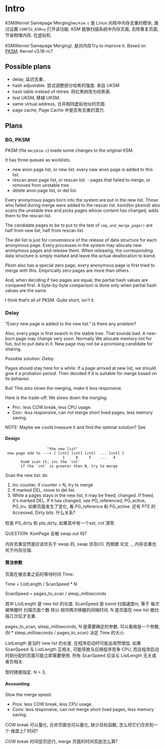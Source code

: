 # Intro

KSM(Kernel Samepage Merging)`mm/ksm.c` 是 Linux 内核中内存去重的模块, 通过设置
`CONFIG_KSM=y` 打开该功能. KSM 能够扫描系统中内存页面,
去除重复页面, 节省物理内存. 在虚拟机


KSM(Kernel Samepage Merging). 是对内存Try to improve it. Based on
[PKSM](code.google.com/archive/p/pksm). Kernel v3.18-rc7


## Possible plans

* delay, 延迟去重..
* hash adjustable. 尝试调整部分哈希的强度. 来自 UKSM
* hash table instead of rbtree. 将红黑树改为哈希表.
* test UKSM, 移植 UKSM.
* same virtual address, 合并相同虚拟地址的页面.
* page cache, Page Cache 中是否有去重的潜力.


## Plans

### BG, PKSM

PKSM (file `mm/pksm.c`) made some changes to the
original KSM.

It has three queues as worklists.
- new anon page list, or new list.
  every new anon page is added to this list.
- rescan anon page list, or rescan list.  -
  pages that failed to merge, or removed from unstable tree
- delete anon page list, or del list.

Every anonymous pages born into the system are put in the new
list. Those who failed during merge were added to the rescan list.
ksmd(or pksmd) also scans the unstable tree and picks pages whose
content has changed, adds them to the rescan list.

The candidate pages to be to put to the test of `cmp_and_merge_page()` are
half from new list, half from rescan list.

The del list is just for convenience of the release of data structure
for each anonymous page. Every processes in the system may allocate new
anonymous pages and release them. When releasing, the corresponding data
structure is simply marked and leave the actual deallocation to ksmd.

Pksm also has a special zero page, every anonymous page is first tried
to merge with this. Empirically zero pages are more than others.

And, when deciding if two pages are equal, the partial hash values are
compared first. A byte-by-byte comparison is done only when partial hash
values are the same.

I think that’s all of PKSM. Quite short, isn’t it.


### Delay

"Every new page is added to the new list." Is there any problem?

Also, every page is first search in the stable tree. That sounds bad.
A new-born page may change very soon. Normally We allocate memory
not for fun, but to put data in it. New page may not be a promising
candidate for sharing.

Possible solution: *Delay*

Pages should stay here for a while. If a page arrived at new list, we
should give it a probation period. Then decided if it is suitable for
merge based on its behavior.

But! This also slows the merging, make it less responsive.

Here is the trade-off. We slows down the merging:

* Pro:: less COW break, less CPU usage.
* Con:: less responsive, can not merge short lived pages, less memory saving.

NOTE: Maybe we could measure it and find the optimal solution? See


#### Design

```
                   "the new list"
 new page add to ---> [ [cnt] [cnt] [cnt]  ... [cnt] ]
                          1     0     5    ...   4
       ksmd scan it, inc the `cnt`
       if the `cnt` is greater than N, try to merge
```
Scan the new list: do

1. Inc counter, if counter > N, try to merge
2. If marked DEL, move to del list.
3. While a pages stays in the new list, it may be freed, changed.
   If freed, it's marked DEL.
If it has changed, see PG_referenced, PG_active, PG_lru.
如果页面发生了变化, 看 PG_reference 和 PG_active. 还有 PTE 的 Accessed, Dirty bits.
什么关系?

<!--
页面可能有四种情况. 展示
* active, referenced
* active, unreferenced
* inactive, referenced
* inactive, unreferenced
但是这只体现了 页面被 "读或者写" 的情况, 真正需要知道的是页面内容是否改变.
可能页面被改变了.

另外如果选择不常使用的页面.
不常使用的页面, 更容易成为 swap 换出的对象.
如果把它合并了, 对 swap 有什么影响?

合并页面, 将第一个非 ksm 页面设为写保护时, 会调用 `mark_page_accessed`.
相当于访问了一次该页面.
-->

检查 PG_dirty 和 pte_dirty, 如果其中有一个set, cnt 清零.

<!--
在 `mark_page_accesed()` 里面提醒一下 ksm ?
-->

QUESTION: KsmPage 会被 swap out 吗?

内存去重显然是应该优先于 swap 的, swap 涉及I/O. 而根据 论文 ..,
内存去重也优于内存压缩.

#### 算法参数

页面在被去重之前的等待时间 Time:

Time = ListLength / ScanSpeed * N

ScanSpeed = pages_to_scan / sleep_milliseconds

其中 ListLength 是 new list 的长度. ScanSpeed 是 ksmd 扫描速度m,
等于 每次被唤醒时 扫描页面个数 除以 相邻两次唤醒的间隔时间.
N 是页面在 new list 被扫描几次后才去重.

pages_to_scan, sleep_milliseconds, N 是需要确定的参数.
可以看做是一个参数, (N * sleep_milliseconds / pages_to_scan)
决定 Time 的大小.

ListLength 是当时 new list 的长度. 在程序启动时可能会突然增加.
如果 ScanSpeed 与 ListLength 正相关, 可能导致与应用程序竞争 CPU,
而且程序启动时刚分配的页面可能立即需要使用. 所有 ScanSpeed 应该与
ListLength 无关或者负相关.

暂时随便指定. N = 3,

#### Accounting

Slow the merge speed.

* Pros: less COW break, less CPU usage.
* Cons: less responsive, can not merge short lived pages, less memory saving.

COW break 可以量化, 合并页面也可以量化, 缺少目标函数, 怎么将它们合并到一个
维度上? 时间?

COW break 时间惩罚还行, merge 页面的时间奖励怎么算?




